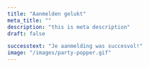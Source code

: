 ```yaml
---
title: "Aanmelden gelukt"
meta_title: ""
description: "this is meta description"
draft: false

successtext: "Je aanmelding was succesvol!"
image: "/images/party-popper.gif"
---
```

